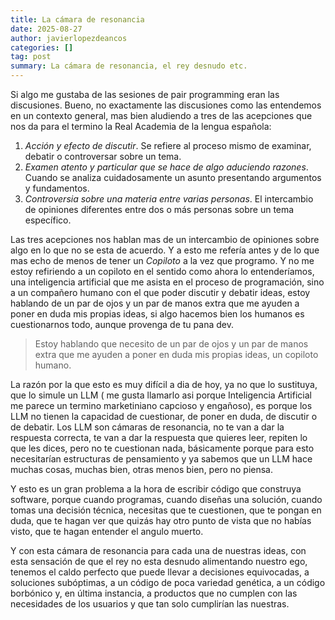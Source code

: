 ```yaml
---
title: La cámara de resonancia
date: 2025-08-27
author: javierlopezdeancos
categories: []
tag: post
summary: La cámara de resonancia, el rey desnudo etc.
---
```


Si algo me gustaba de las sesiones de pair programming eran las discusiones. Bueno, no exactamente las discusiones como las entendemos en un contexto general, mas bien aludiendo a tres de las acepciones que nos da para el termino la Real Academia de la lengua española:

1. *Acción y efecto de discutir*. Se refiere al proceso mismo de examinar, debatir o controversar sobre un tema.
2. *Examen atento y particular que se hace de algo aduciendo razones*. Cuando se analiza cuidadosamente un asunto presentando argumentos y fundamentos.
3. *Controversia sobre una materia entre varias personas*. El intercambio de opiniones diferentes entre dos o más personas sobre un tema específico.

Las tres acepciones nos hablan mas de un intercambio de opiniones sobre algo en lo que no se esta de acuerdo. Y a esto me refería antes y de lo que mas echo de menos de tener un *Copiloto* a la vez que programo. Y no me estoy refiriendo a un copiloto en el sentido como ahora lo entenderíamos, una inteligencia artificial que me asista en el proceso de programación, sino a un compañero humano con el que poder discutir y debatir ideas, estoy hablando de un par de ojos y un par de manos extra que me ayuden a poner en duda mis propias ideas, si algo hacemos bien los humanos es cuestionarnos todo, aunque provenga de tu pana dev.

> Estoy hablando que necesito de un par de ojos y un par de manos extra que me ayuden a poner en duda mis propias ideas, un copiloto humano.

La razón por la que esto es muy difícil a dia de hoy, ya no que lo sustituya, que lo simule un LLM ( me gusta llamarlo asi porque Inteligencia Artificial me parece un termino marketiniano capcioso y engañoso), es porque los LLM no tienen la capacidad de cuestionar, de poner en duda, de discutir o de debatir. Los LLM son cámaras de resonancia, no te van a dar la respuesta correcta, te van a dar la respuesta que quieres leer, repiten lo que les dices, pero no te cuestionan nada, básicamente porque para esto necesitarían estructuras de pensamiento y ya sabemos que un LLM hace muchas cosas, muchas bien, otras menos bien, pero no piensa.

Y esto es un gran problema a la hora de escribir código que construya software, porque cuando programas, cuando diseñas una solución, cuando tomas una decisión técnica, necesitas que te cuestionen, que te pongan en duda, que te hagan ver que quizás hay otro punto de vista que no habías visto, que te hagan entender el angulo muerto.

Y con esta cámara de resonancia para cada una de nuestras ideas, con esta sensación de que el rey no esta desnudo alimentando nuestro ego, tenemos el caldo perfecto que puede llevar a decisiones equivocadas, a soluciones subóptimas, a un código de poca variedad genética, a un código borbónico y, en última instancia, a productos que no cumplen con las necesidades de los usuarios y que tan solo cumplirían las nuestras.
